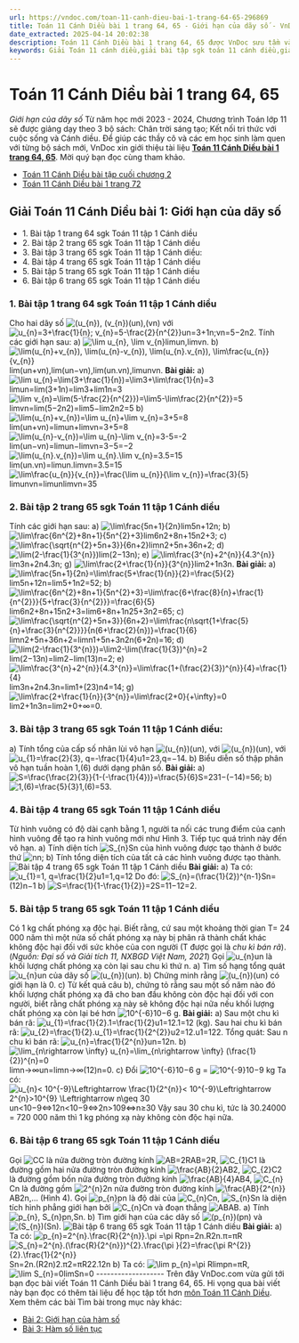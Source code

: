 ```yaml
---
url: https://vndoc.com/toan-11-canh-dieu-bai-1-trang-64-65-296869
title: Toán 11 Cánh Diều bài 1 trang 64, 65 - Giới hạn của dãy số - VnDoc.com
date_extracted: 2025-04-14 20:02:38
description: Toán 11 Cánh Diều bài 1 trang 64, 65 được VnDoc sưu tầm và giới thiệu với lời giải chi tiết, rõ ràng theo khung chương trình sách giáo khoa Toán 11 Cánh diều. Mời các em cùng tham khảo để nắm được nội dung bài học.
keywords: Giải Toán 11 cánh diều,giải bài tập sgk toán 11 cánh diều,giải bài tập toán lớp 11,toán 11 cánh diều trang 64,toán 11 cánh diều trang 65,giải toán 11 bài giới hạn của dãy số,hướng dẫn giải toán 11 trang 64,bài tập trang 65 toán lớp 11,bài tập giới hạn của dãy số lớp 11
---
```


# Toán 11 Cánh Diều bài 1 trang 64, 65
 _Giới hạn của dãy số_
Từ năm học mới 2023 - 2024, Chương trình Toán lớp 11 sẽ được giảng dạy theo 3 bộ sách: Chân trời sáng tạo; Kết nối tri thức với cuộc sống và Cánh diều. Để giúp các thầy cô và các em học sinh làm quen với từng bộ sách mới, VnDoc xin giới thiệu tài liệu **[Toán 11 Cánh Diều bài 1 trang 64, 65](<https://vndoc.com/toan-11-canh-dieu-bai-1-trang-64-65-296869>)**. Mời quý bạn đọc cùng tham khảo.
  * [Toán 11 Cánh Diều bài tập cuối chương 2](<https://vndoc.com/toan-11-canh-dieu-bai-tap-cuoi-chuong-2-296859>)
  * [Toán 11 Cánh Diều bài 1 trang 72](<https://vndoc.com/toan-11-canh-dieu-bai-2-trang-72-296878>)

## Giải Toán 11 Cánh Diều bài 1: Giới hạn của dãy số
  * 1\. Bài tập 1 trang 64 sgk Toán 11 tập 1 Cánh diều
  * 2\. Bài tập 2 trang 65 sgk Toán 11 tập 1 Cánh diều
  * 3\. Bài tập 3 trang 65 sgk Toán 11 tập 1 Cánh diều: 
  * 4\. Bài tập 4 trang 65 sgk Toán 11 tập 1 Cánh diều
  * 5\. Bài tập 5 trang 65 sgk Toán 11 tập 1 Cánh diều
  * 6\. Bài tập 6 trang 65 sgk Toán 11 tập 1 Cánh diều

### 1\. **Bài tập 1 trang 64 sgk Toán 11 tập 1 Cánh diều**
Cho hai dãy số ![\(u_{n}\), \(v_{n}\)](https://i.vdoc.vn/data/image/blank.png)\(un\),\(vn\) với ![u_{n}=3+\\frac{1}{n}; v_{n}=5-\\frac{2}{n^{2}}](https://i.vdoc.vn/data/image/blank.png)un=3+1n;vn=5−2n2. Tính các giới hạn sau:
a\) ![\\lim u_{n}, \\lim v_{n}](https://i.vdoc.vn/data/image/blank.png)limun,limvn.
b\) ![\\lim\(u_{n}+v_{n}\), \\lim\(u_{n}-v_{n}\), \\lim\(u_{n}.v_{n}\), \\lim\\frac{u_{n}}{v_{n}}](https://i.vdoc.vn/data/image/blank.png)lim\(un+vn\),lim\(un−vn\),lim\(un.vn\),limunvn.
**Bài giải:**
a\) ![\\lim u_{n}=\\lim\(3+\\frac{1}{n}\)=\\lim3+\\lim\\frac{1}{n}=3](https://i.vdoc.vn/data/image/blank.png)limun=lim\(3+1n\)=lim3+lim1n=3
![\\lim v_{n}=\\lim\(5-\\frac{2}{n^{2}}\)=\\lim5-\\lim\\frac{2}{n^{2}}=5](https://i.vdoc.vn/data/image/blank.png)limvn=lim\(5−2n2\)=lim5−lim2n2=5
b\) ![\\lim\(u_{n}+v_{n}\)=\\lim u_{n}+\\lim v_{n}=3+5=8](https://i.vdoc.vn/data/image/blank.png)lim\(un+vn\)=limun+limvn=3+5=8
![\\lim\(u_{n}-v_{n}\)=\\lim u_{n}-\\lim v_{n}=3-5=-2](https://i.vdoc.vn/data/image/blank.png)lim\(un−vn\)=limun−limvn=3−5=−2
![\\lim\(u_{n}.v_{n}\)=\\lim u_{n}.\\lim v_{n}=3.5=15](https://i.vdoc.vn/data/image/blank.png)lim\(un.vn\)=limun.limvn=3.5=15
![\\lim\\frac{u_{n}}{v_{n}}=\\frac{\\lim u_{n}}{\\lim v_{n}}=\\frac{3}{5}](https://i.vdoc.vn/data/image/blank.png)limunvn=limunlimvn=35
### **2\. Bài tập 2 trang 65 sgk Toán 11 tập 1 Cánh diều**
Tính các giới hạn sau:
a\) ![\\lim\\frac{5n+1}{2n}](https://i.vdoc.vn/data/image/blank.png)lim5n+12n;
b\) ![\\lim\\frac{6n^{2}+8n+1}{5n^{2}+3}](https://i.vdoc.vn/data/image/blank.png)lim6n2+8n+15n2+3;
c\) ![\\lim\\frac{\\sqrt{n^{2}+5n+3}}{6n+2}](https://i.vdoc.vn/data/image/blank.png)limn2+5n+36n+2;
d\) ![\\lim\(2-\\frac{1}{3^{n}}\)](https://i.vdoc.vn/data/image/blank.png)lim\(2−13n\);
e\) ![\\lim\\frac{3^{n}+2^{n}}{4.3^{n}}](https://i.vdoc.vn/data/image/blank.png)lim3n+2n4.3n;
g\) ![\\lim\\frac{2+\\frac{1}{n}}{3^{n}}](https://i.vdoc.vn/data/image/blank.png)lim2+1n3n.
**Bài giải:**
a\) ![\\lim\\frac{5n+1}{2n}=\\lim\\frac{5+\\frac{1}{n}}{2}=\\frac{5}{2}](https://i.vdoc.vn/data/image/blank.png)lim5n+12n=lim5+1n2=52;
b\) ![\\lim\\frac{6n^{2}+8n+1}{5n^{2}+3}=\\lim\\frac{6+\\frac{8}{n}+\\frac{1}{n^{2}}}{5+\\frac{3}{n^{2}}}=\\frac{6}{5}](https://i.vdoc.vn/data/image/blank.png)lim6n2+8n+15n2+3=lim6+8n+1n25+3n2=65;
c\) ![\\lim\\frac{\\sqrt{n^{2}+5n+3}}{6n+2}=\\lim\\frac{n\\sqrt{1+\\frac{5}{n}+\\frac{3}{n^{2}}}}{n\(6+\\frac{2}{n}\)}=\\frac{1}{6}](https://i.vdoc.vn/data/image/blank.png)limn2+5n+36n+2=limn1+5n+3n2n\(6+2n\)=16;
d\) ![\\lim\(2-\\frac{1}{3^{n}}\)=\\lim2-\\lim\(\\frac{1}{3}\)^{n}=2](https://i.vdoc.vn/data/image/blank.png)lim\(2−13n\)=lim2−lim\(13\)n=2;
e\) ![\\lim\\frac{3^{n}+2^{n}}{4.3^{n}}=\\lim\\frac{1+\(\\frac{2}{3}\)^{n}}{4}=\\frac{1}{4}](https://i.vdoc.vn/data/image/blank.png)lim3n+2n4.3n=lim1+\(23\)n4=14;
g\) ![\\lim\\frac{2+\\frac{1}{n}}{3^{n}}=\\lim\\frac{2+0}{+\\infty}=0](https://i.vdoc.vn/data/image/blank.png)lim2+1n3n=lim2+0+∞=0.
### **3\. Bài tập 3 trang 65 sgk Toán 11 tập 1 Cánh diều:**
a\) Tính tổng của cấp số nhân lùi vô hạn ![\(u_{n}\)](https://i.vdoc.vn/data/image/blank.png)\(un\), với ![\(u_{n}\)](https://i.vdoc.vn/data/image/blank.png)\(un\), với ![u_{1}=\\frac{2}{3}, q=-\\frac{1}{4}](https://i.vdoc.vn/data/image/blank.png)u1=23,q=−14.
b\) Biểu diễn số thập phân vô hạn tuần hoàn 1,\(6\) dưới dạng phân số.
**Bài giải:**
a\) ![S=\\frac{\\frac{2}{3}}{1-\(-\\frac{1}{4}\)}=\\frac{5}{6}](https://i.vdoc.vn/data/image/blank.png)S=231−\(−14\)=56;
b\) ![1,\(6\)=\\frac{5}{3}](https://i.vdoc.vn/data/image/blank.png)1,\(6\)=53.
### **4\. Bài tập 4 trang 65 sgk Toán 11 tập 1 Cánh diều**
Từ hình vuông có độ dài cạnh bằng 1, người ta nối các trung điểm của cạnh hình vuông để tạo ra hình vuông mới như Hình 3. Tiếp tục quá trình này đến vô hạn.
a\) Tính diện tích ![S_{n}](https://i.vdoc.vn/data/image/blank.png)Sn của hình vuông được tạo thành ở bước thứ ![n](https://i.vdoc.vn/data/image/blank.png)n;
b\) Tính tổng diện tích của tất cả các hình vuông được tạo thành.
![Bài tập 4 trang 65 sgk Toán 11 tập 1 Cánh diều](https://i.vdoc.vn/data/image/2023/05/13/giai-toan-11-canh-dieu-chuong-3-bai-1-1.jpg)
**Bài giải:**
a\) Ta có: ![u_{1}=1, q=\\frac{1}{2}](https://i.vdoc.vn/data/image/blank.png)u1=1,q=12
Do đó: ![S_{n}=\(\\frac{1}{2}\)^{n-1}](https://i.vdoc.vn/data/image/blank.png)Sn=\(12\)n−1
b\) ![S=\\frac{1}{1-\\frac{1}{2}}=2](https://i.vdoc.vn/data/image/blank.png)S=11−12=2.
### **5\. Bài tập 5 trang 65 sgk Toán 11 tập 1 Cánh diều**
Có 1 kg chất phóng xạ độc hại. Biết rằng, cứ sau một khoảng thời gian T= 24 000 năm thì một nửa số chất phóng xạ này bị phân rã thành chất khác không độc hại đối với sức khỏe của con người \(T được gọi là _chu kì bán rã_\). \(_Nguồn: Đại số và Giải tích 11, NXBGD Việt Nam, 2021_\)
Gọi ![u_{n}](https://i.vdoc.vn/data/image/blank.png)un là khối lượng chất phóng xạ còn lại sau chu kì thứ n.
a\) Tìm số hạng tổng quát ![u_{n}](https://i.vdoc.vn/data/image/blank.png)un của dãy số ![\(u_{n}\)](https://i.vdoc.vn/data/image/blank.png)\(un\).
b\) Chứng minh rằng ![\(u_{n}\)](https://i.vdoc.vn/data/image/blank.png)\(un\) có giới hạn là 0.
c\) Từ kết quả câu b\), chứng tỏ rằng sau một số năm nào đó khối lượng chất phóng xạ đã cho ban đầu không còn độc hại đối với con người, biết rằng chất phóng xạ này sẽ không độc hại nữa nếu khối lượng chất phóng xạ còn lại bé hơn ![10^{-6}](https://i.vdoc.vn/data/image/blank.png)10−6 g.
**Bài giải:**
a\) Sau một chu kì bán rã: ![u_{1}=\\frac{1}{2}.1=\\frac{1}{2}](https://i.vdoc.vn/data/image/blank.png)u1=12.1=12 \(kg\).
Sau hai chu kì bán rã: ![u_{2}=\\frac{1}{2}.u_{1}=\\frac{1}{2^{2}}](https://i.vdoc.vn/data/image/blank.png)u2=12.u1=122.
Tổng quát: Sau n chu kì bán rã: ![u_{n}=\\frac{1}{2^{n}}](https://i.vdoc.vn/data/image/blank.png)un=12n.
b\) ![\\lim_{n\\rightarrow \\infty} u_{n}=\\lim_{n\\rightarrow \\infty} \(\\frac{1}{2}\)^{n}=0](https://i.vdoc.vn/data/image/blank.png)limn→∞un=limn→∞\(12\)n=0.
c\) Đổi ![10^{-6}](https://i.vdoc.vn/data/image/blank.png)10−6 g = ![10^{-9}](https://i.vdoc.vn/data/image/blank.png)10−9 kg
Ta có: ![u_{n}< 10^{-9}\\Leftrightarrow \\frac{1}{2^{n}}< 10^{-9}\\Leftrightarrow 2^{n}>10^{9} \\Leftrightarrow n\\geq 30](https://i.vdoc.vn/data/image/blank.png)un<10−9⇔12n<10−9⇔2n>109⇔n≥30
Vậy sau 30 chu kì, tức là 30.24000 = 720 000 năm thì 1 kg phóng xạ này không còn độc hại nữa.
### 6\. Bài tập 6 trang 65 sgk Toán 11 tập 1 Cánh diều
Gọi ![C](https://i.vdoc.vn/data/image/blank.png)C là nửa đường tròn đường kính ![AB=2R](https://i.vdoc.vn/data/image/blank.png)AB=2R, ![C_{1}](https://i.vdoc.vn/data/image/blank.png)C1 là đường gồm hai nửa đường tròn đường kính ![\\frac{AB}{2}](https://i.vdoc.vn/data/image/blank.png)AB2, ![C_{2}](https://i.vdoc.vn/data/image/blank.png)C2 là đường gồm bốn nửa đường tròn đường kính ![\\frac{AB}{4}](https://i.vdoc.vn/data/image/blank.png)AB4, ![C_{n}](https://i.vdoc.vn/data/image/blank.png)Cn là đường gồm ![2^{n}](https://i.vdoc.vn/data/image/blank.png)2n nửa đường tròn đường kính ![\\frac{AB}{2^{n}}](https://i.vdoc.vn/data/image/blank.png)AB2n,... \(Hình 4\). Gọi ![p_{n}](https://i.vdoc.vn/data/image/blank.png)pn là độ dài của ![C_{n}](https://i.vdoc.vn/data/image/blank.png)Cn, ![S_{n}](https://i.vdoc.vn/data/image/blank.png)Sn là diện tích hình phẳng giới hạn bởi ![C_{n}](https://i.vdoc.vn/data/image/blank.png)Cn và đoạn thẳng ![AB](https://i.vdoc.vn/data/image/blank.png)AB.
a\) Tính ![p_{n}, S_{n}](https://i.vdoc.vn/data/image/blank.png)pn,Sn.
b\) Tìm giới hạn của các dãy số ![\(p_{n}\)](https://i.vdoc.vn/data/image/blank.png)\(pn\) và ![\(S_{n}\)](https://i.vdoc.vn/data/image/blank.png)\(Sn\).
![Bài tập 6 trang 65 sgk Toán 11 tập 1 Cánh diều](https://i.vdoc.vn/data/image/2023/05/13/giai-toan-11-canh-dieu-chuong-3-bai-1-2.jpg)
**Bài giải:**
a\) Ta có: ![p_{n}=2^{n}.\\frac{R}{2^{n}}.\\pi =\\pi R](https://i.vdoc.vn/data/image/blank.png)pn=2n.R2n.π=πR
![S_{n}=2^{n}.\(\\frac{R}{2^{n}}\)^{2}.\\frac{\\pi }{2}=\\frac{\\pi R^{2}}{2}.\\frac{1}{2^{n}}](https://i.vdoc.vn/data/image/blank.png)Sn=2n.\(R2n\)2.π2=πR22.12n
b\) Ta có: ![\\lim p_{n}=\\pi R](https://i.vdoc.vn/data/image/blank.png)limpn=πR, ![\\lim S_{n}=0](https://i.vdoc.vn/data/image/blank.png)limSn=0
\-------------------
Trên đây VnDoc.com vừa gửi tới bạn đọc bài viết Toán 11 Cánh Diều bài 1 trang 64, 65. Hi vọng qua bài viết này bạn đọc có thêm tài liệu để học tập tốt hơn [môn Toán 11 Cánh Diều](<https://vndoc.com/toan-11-canh-dieu>).
Xem thêm các bài Tìm bài trong mục này khác:
  * [Bài 2: Giới hạn của hàm số](</toan-11-canh-dieu-bai-2-trang-72-296878>)
  * [Bài 3: Hàm số liên tục](</toan-11-canh-dieu-bai-3-trang-77-296884>)

